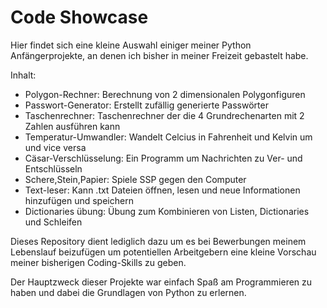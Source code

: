 # Code Showcase
Hier findet sich eine kleine Auswahl einiger meiner Python Anfängerprojekte,
an denen ich bisher in meiner Freizeit gebastelt habe.

Inhalt:
  - Polygon-Rechner:       Berechnung von 2 dimensionalen Polygonfiguren
  - Passwort-Generator:    Erstellt zufällig generierte Passwörter
  - Taschenrechner:        Taschenrechner der die 4 Grundrechenarten mit 2 Zahlen ausführen kann
  - Temperatur-Umwandler:  Wandelt Celcius in Fahrenheit und Kelvin um und vice versa
  - Cäsar-Verschlüsselung: Ein Programm um Nachrichten zu Ver- und Entschlüsseln
  - Schere,Stein,Papier:   Spiele SSP gegen den Computer
  - Text-leser:            Kann .txt Dateien öffnen, lesen und neue Informationen hinzufügen und speichern
  - Dictionaries übung:    Übung zum Kombinieren von Listen, Dictionaries und Schleifen

Dieses Repository dient lediglich dazu um es bei Bewerbungen meinem Lebenslauf beizufügen
um potentiellen Arbeitgebern eine kleine Vorschau meiner bisherigen Coding-Skills zu geben.

Der Hauptzweck dieser Projekte war einfach Spaß am Programmieren zu haben und dabei
die Grundlagen von Python zu erlernen.

